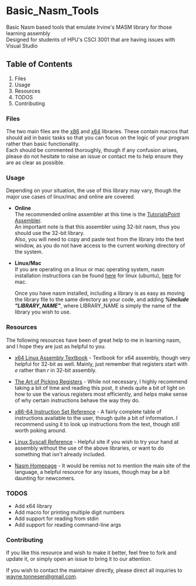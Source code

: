 # Basic_Nasm_Tools
Basic Nasm based tools that emulate Irvine's MASM library for those learning assembly  
Designed for students of HPU's CSCI 3001 that are having issues with Visual Studio
## Table of Contents
1. Files
2. Usage
3. Resources
4. TODOS
5. Contributing

### Files
The two main files are the [x86](https://github.com/Scryfox/Basic_Nasm_Tools/blob/master/nasm_tools_32.asm) and [x64](https://github.com/Scryfox/Basic_Nasm_Tools/blob/master/nasm_tools_64.asm) libraries. These contain macros that should aid in basic tasks so that you can focus on the logic of your program rather than basic functionality.  
Each should be commented thoroughly, though if any confusion arises, please do not hesitate to raise an issue or contact me to help ensure they are as clear as possible.

### Usage
Depending on your situation, the use of this library may vary, though the major use cases of linux/mac and online are covered.  
* **Online**  
The recommended online assembler at this time is the [TutorialsPoint Assembler](https://www.tutorialspoint.com/compile_assembly_online.php).  
An important note is that this assembler using 32-bit nasm, thus you should use the 32-bit library.  
Also, you will need to copy and paste text from the library into the text window, as you do not have access to the current working directory of the system.
* **Linux/Mac**  
If you are operating on a linux or mac operating system, nasm installation instructions can be found [here](http://ubuntusoftwareinstall.blogspot.com/2017/07/install-nasm-on-ubuntu-1604.html) for linux (ubuntu), [here](http://macappstore.org/nasm/) for mac.  

  Once you have nasm installed, including a library is as easy as moving the library file to the same directory as your code, and adding **_%include "LIBRARY_NAME"_**, where LIBRARY_NAME is simply the name of the library you wish to use.
### Resources
The following resources have been of great help to me in learning nasm, and I hope they are just as helpful to you.

* [x64 Linux Assembly Textbook](https://github.com/Scryfox/Basic_Nasm_Tools/blob/master/64_Bit_Intel_Assembly_Language_Programming_for_Linux.pdf) - Textbook for x64 assembly, though very helpful for 32-bit as well. Mainly, just remember that registers start with _e_ rather than _r_ in 32-bit assembly.

* [The Art of Picking Registers](http://www.swansontec.com/sregisters.html) - While not necessary, I highly recommend taking a bit of time and reading this post, it sheds quite a bit of light on how to use the various registers most efficiently, and helps make sense of why certain instructions behave the way they do.

* [x86-64 Instruction Set Reference](http://www.felixcloutier.com/x86/) - A fairly complete table of instructions available to the user, though quite a bit of information. I recommend using it to look up instructions from the text, though still worth poking around.

* [Linux Syscall Reference](https://syscalls.kernelgrok.com/) - Helpful site if you wish to try your hand at assembly without the use of the above libraries, or want to do something that isn't already included.

* [Nasm Homepage](http://www.nasm.us/) - It would be remiss not to mention the main site of the language, a helpful resource for any issues, though may be a bit daunting for newcomers.

### TODOS
* Add x64 library
* Add macro for printing multiple digit numbers
* Add support for reading from stdin
* Add support for reading command-line args

### Contributing
If you like this resource and wish to make it better, feel free to fork and update it, or simply open an issue to bring it to our attention.

If you wish to contact the maintainer directly, please direct all inquiries to wayne.tonnesen@gmail.com.